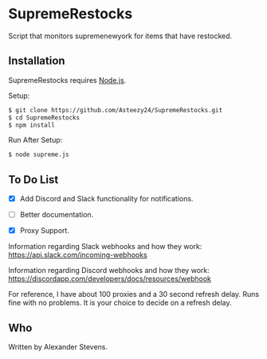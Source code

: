 # SupremeRestocks
Script that monitors supremenewyork for items that have restocked.

## Installation

SupremeRestocks requires [Node.js](http://nodejs.org/).

Setup:

```sh
$ git clone https://github.com/Asteezy24/SupremeRestocks.git
$ cd SupremeRestocks
$ npm install
```


Run After Setup:

```sh
$ node supreme.js
```

## To Do List
- [X] Add Discord and Slack functionality for notifications.
- [ ] Better documentation.
- [X] Proxy Support.


Information regarding Slack webhooks and how they work:
https://api.slack.com/incoming-webhooks

Information regarding Discord webhooks and how they work:
https://discordapp.com/developers/docs/resources/webhook


For reference, I have about 100 proxies and a 30 second refresh delay. Runs fine with no problems.
It is your choice to decide on a refresh delay.

## Who

Written by Alexander Stevens.
